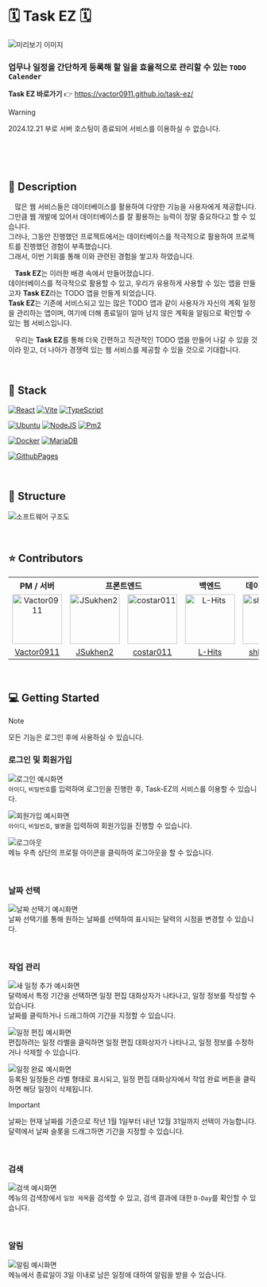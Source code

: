 # 🗓️ Task EZ 🗓️
![미리보기 이미지](https://github.com/user-attachments/assets/86286159-1f9a-4065-9573-975c39ef3f4c)  
### 업무나 일정을 간단하게 등록해 할 일을 효율적으로 관리할 수 있는 `TODO Calender` 
**Task EZ 바로가기** 👉 https://vactor0911.github.io/task-ez/

> [!WARNING]
> 2024.12.21 부로 서버 호스팅이 종료되어 서비스를 이용하실 수 없습니다.
<br />
<br />

</br>

## 📖 Description
ㅤ많은 웹 서비스들은 데이터베이스를 활용하여 다양한 기능을 사용자에게 제공합니다.  
그만큼 웹 개발에 있어서 데이터베이스를 잘 활용하는 능력이 정말 중요하다고 할 수 있습니다.  
그러나, 그동안 진행했던 프로젝트에서는 데이터베이스를 적극적으로 활용하여 프로젝트를 진행했던 경험이 부족했습니다.  
그래서, 이번 기회를 통해 이와 관련된 경험을 쌓고자 하였습니다.  

ㅤ**Task EZ**는 이러한 배경 속에서 만들어졌습니다.  
데이터베이스를 적극적으로 활용할 수 있고, 우리가 유용하게 사용할 수 있는 앱을 만들고자 **Task EZ**라는 TODO 앱을 만들게 되었습니다.  
**Task EZ**는 기존에 서비스되고 있는 많은 TODO 앱과 같이 사용자가 자신의 계획 일정을 관리하는 앱이며, 여기에 더해 종료일이 얼마 남지 않은 계획을 알림으로 확인할 수 있는 웹 서비스입니다.  

ㅤ우리는 **Task EZ**를 통해 더욱 간편하고 직관적인 TODO 앱을 만들어 나갈 수 있을 것이라 믿고, 더 나아가 경쟁력 있는 웹 서비스를 제공할 수 있을 것으로 기대합니다.

</br>

## 🔧 Stack
[![React](https://img.shields.io/badge/REACT-%2361DAFB?style=for-the-badge&logo=react&logoColor=black)](https://react.dev/)
[![Vite](https://img.shields.io/badge/VITE-646CFF?style=for-the-badge&logo=vite&logoColor=white)](https://vite.dev/)
[![TypeScript](https://img.shields.io/badge/TYPESCRIPT-3178C6?style=for-the-badge&logo=typescript&logoColor=white)](https://www.typescriptlang.org/)

[![Ubuntu](https://img.shields.io/badge/UBUNTU-E95420?style=for-the-badge&logo=ubuntu&logoColor=white)](https://ubuntu.com/)
[![NodeJS](https://img.shields.io/badge/NODE.JS-5FA04E?style=for-the-badge&logo=nodedotjs&logoColor=white)](https://nodejs.org/en)
[![Pm2](https://img.shields.io/badge/PM2-%232B037A?style=for-the-badge&logo=pm2&logoColor=white)](https://pm2.keymetrics.io/)

[![Docker](https://img.shields.io/badge/DOCKER-2496ED?style=for-the-badge&logo=docker&logoColor=white)](https://www.docker.com/)
[![MariaDB](https://img.shields.io/badge/MARIA%20DB-%23003545?style=for-the-badge&logo=mariadb&logoColor=white)](https://mariadb.org/)

[![GithubPages](https://img.shields.io/badge/GITHUB_PAGES-222222?style=for-the-badge&logo=githubpages&logoColor=white)](https://pages.github.com/)

</br>

## 🔨 Structure
![소프트웨어 구조도](https://github.com/user-attachments/assets/4689486d-22c8-4921-820d-8e7a102f9ada)

</br>

## ⭐ Contributors
<table style="text-align: center">
    <tr>
        <th style="text-align: center">PM / 서버</th>
        <th colspan="2" style="text-align: center">프론트엔드</th>
        <th style="text-align: center">백엔드</th>
        <th style="text-align: center">데이터베이스</th>
    <tr>
    <tr>
        <td>
            <a href="https://github.com/Vactor0911" target="_blank"><img src="https://avatars.githubusercontent.com/u/85281049?v=4" alt="Vactor0911" width="100"></a>
        </td>
        <td>
            <a href="https://github.com/JSukhen2" target="_blank"><img src="https://avatars.githubusercontent.com/u/151798040?v=4" alt="JSukhen2" width="100"></a>
        </td>
        <td>
            <a href="https://github.com/costar011" target="_blank"><img src="https://avatars.githubusercontent.com/u/51503128?v=4" alt="costar011" width="100"></a>
        </td>
        <td>
            <a href="https://github.com/L-Hits" target="_blank"><img src="https://avatars.githubusercontent.com/u/130430768?v=4" alt="L-Hits" width="100"></a>
        </td>
        <td>
            <a href="https://github.com/shkim429" target="_blank"><img src="https://avatars.githubusercontent.com/u/188691409?v=4" alt="shkim429" width="100"></a>
        </td>
    </tr>
    <tr>
        <td>
            <a href="https://github.com/Vactor0911" target="_blank">Vactor0911</a>
        </td>
        <td>
            <a href="https://github.com/JSukhen2" target="_blank">JSukhen2</a>
        </td>
        <td>
            <a href="https://github.com/costar011" target="_blank">costar011</a>
        </td>
        <td>
            <a href="https://github.com/L-Hits" target="_blank">L-Hits</a>
        </td>
        <td>
            <a href="https://github.com/shkim429" target="_blank">shkim429</a>
        </td>
    </tr>
</table>

</br>

## 💻 Getting Started
> [!NOTE]
> 모든 기능은 로그인 후에 사용하실 수 있습니다.

### 로그인 및 회원가입
![로그인 예시화면](https://github.com/user-attachments/assets/b7df6e31-264e-4617-938a-8bb72f90bf7a)  
`아이디`, `비밀번호`를 입력하여 로그인을 진행한 후, Task-EZ의 서비스를 이용할 수 있습니다.

![회원가입 예시화면](https://github.com/user-attachments/assets/d0a8c9c4-f277-434e-975d-2522c86be55e)  
`아이디`, `비밀번호`, `별명`을 입력하여 회원가입을 진행할 수 있습니다.

![로그아웃](https://github.com/user-attachments/assets/dc35f6f3-7dc7-42e8-9fbf-8081d4827a6a)  
메뉴 우측 상단의 프로필 아이콘을 클릭하여 로그아웃을 할 수 있습니다.

</br>

### 날짜 선택
![날짜 선택기 예시화면](https://github.com/user-attachments/assets/8dfd9b85-7a38-4a10-9a15-ee6e207b037e)  
날짜 선택기를 통해 원하는 날짜를 선택하여 표시되는 달력의 시점을 변경할 수 있습니다.

</br>

### 작업 관리
![새 일정 추가 예시화면](https://github.com/user-attachments/assets/17e9da16-ce52-4681-94d8-0787f932b2fc)  
달력에서 특정 기간을 선택하면 일정 편집 대화상자가 나타나고, 일정 정보를 작성할 수 있습니다.  
날짜를 클릭하거나 드래그하여 기간을 지정할 수 있습니다.  

![일정 편집 예시화면](https://github.com/user-attachments/assets/15acedfc-acff-4df2-a7c5-0b5755d992f7)  
편집하려는 일정 라벨을 클릭하면 일정 편집 대화상자가 나타나고, 일정 정보를 수정하거나 삭제할 수 있습니다.

![일정 완료 예시화면](https://github.com/user-attachments/assets/5aac927c-2ed2-4aa5-b781-7bb55fb90747)  
등록된 일정들은 라벨 형태로 표시되고, 일정 편집 대화상자에서 작업 완료 버튼을 클릭하면 해당 일정이 삭제됩니다.

> [!IMPORTANT]
> 날짜는 현재 날짜를 기준으로 작년 1월 1일부터 내년 12월 31일까지 선택이 가능합니다.  
> 달력에서 날짜 슬롯을 드래그하면 기간을 지정할 수 있습니다.

</br>

### 검색
![검색 예시화면](https://github.com/user-attachments/assets/d4609496-9a1e-47f0-aaf6-ff133a052a5b)  
메뉴의 검색창에서 `일정 제목`을 검색할 수 있고, 검색 결과에 대한 `D-Day`를 확인할 수 있습니다.

</br>

### 알림
![알림 예시화면](https://github.com/user-attachments/assets/0e186277-0d7a-4c50-a0e2-8972d2be6965)  
메뉴에서 종료일이 3일 이내로 남은 일정에 대하여 알림을 받을 수 있습니다.
